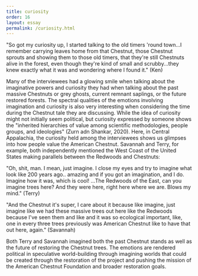```yaml
---
title: curiosity
order: 16
layout: essay
permalink: /curiosity.html
---
```

<div class="c">
<p>"So got my curiosity up, I started talking to the old timers 'round town...I remember carrying leaves home from that Chestnut, those Chestnut sprouts and showing them to those old timers, that they're still Chestnuts alive in the forest, even though they're kind of small and scrubby...they knew exactly what it was and wondering where I found it." (Ken)</p></div>

<div class="b">
<p>Many of the interviewees had a glowing smile when talking about the imaginative powers and curiosity they had when talking about the past massive Chestnuts or grey ghosts, current remnant saplings, or the future restored forests. The spectral qualities of the emotions involving imagination and curiosity is also very interesting when considering the time during the Chestnut tale they are discussing. While the idea of curiosity might not initially seem political, but curiosity expressed by someone shows the "inherited hierarchies of value among scientific methodologies, people groups, and ideologies" (Zurn adn Shankar, 2020). Here, in Central Appalachia, the curiosity held among the interviewees shows us glimpses into how people value the American Chestnut. Savannah and Terry, for example, both independently mentioned the West Coast of the United States making parallels between the Redwoods and Chestnuts:</p>

<div class="c">
<p>"Oh, shit, man. I mean, just imagine. I close my eyes and try to imagine what look like 200 years ago.. amazing and if you got an imagination, and I do. Imagine how it was, which is cool! ...The Redwoods of the East, can you imagine trees here? And they were here, right here where we are. Blows my mind." (Terry)</p>

<p>"And the Chestnut it's super, I care about it because like imagine, just imagine like we had these massive trees out here like the Redwoods because I've seen them and like and it was so ecological important, like, one in every three trees previously was American Chestnut like to have that out here, again." (Savannah) </p></div>

<div class="b">
<p>Both Terry and Savannah imagined both the past Chestnut stands as well as the future of restoring the Chestnut trees. The emotions are rendered political in speculative world-building through imagining worlds that could be created through the restoration of the project and pushing the mission of the American Chestnut Foundation and broader restoration goals.</p> 
